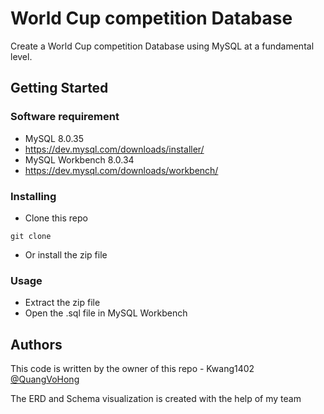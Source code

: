# World Cup competition Database

Create a World Cup competition Database using MySQL at a fundamental level.

## Getting Started

### Software requirement

* MySQL 8.0.35
* https://dev.mysql.com/downloads/installer/
* MySQL Workbench 8.0.34
* https://dev.mysql.com/downloads/workbench/

### Installing

* Clone this repo
```
git clone 
```
* Or install the zip file

### Usage

* Extract the zip file
* Open the .sql file in MySQL Workbench


## Authors

This code is written by the owner of this repo - Kwang1402
[@QuangVoHong](https://www.facebook.com/quang.vohong.946)

The ERD and Schema visualization is created with the help of my team
